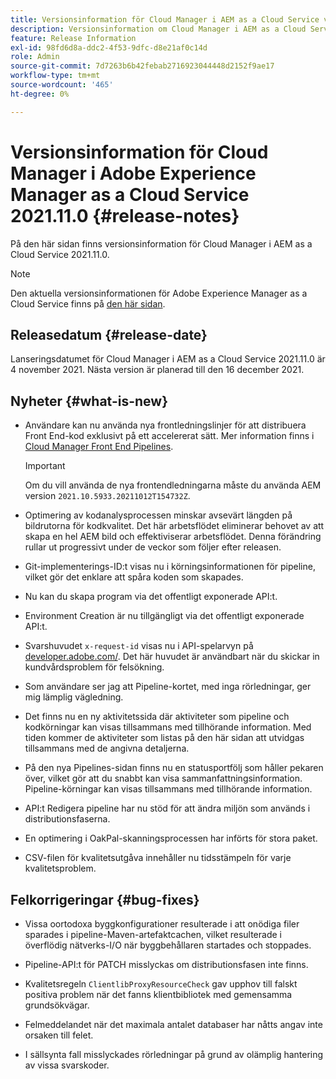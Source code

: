 ```yaml
---
title: Versionsinformation för Cloud Manager i AEM as a Cloud Service version 2021.11.0
description: Versionsinformation om Cloud Manager i AEM as a Cloud Service version 2021.11.0
feature: Release Information
exl-id: 98fd6d8a-ddc2-4f53-9dfc-d8e21af0c14d
role: Admin
source-git-commit: 7d7263b6b42febab2716923044448d2152f9ae17
workflow-type: tm+mt
source-wordcount: '465'
ht-degree: 0%

---
```


# Versionsinformation för Cloud Manager i Adobe Experience Manager as a Cloud Service 2021.11.0 {#release-notes}

På den här sidan finns versionsinformation för Cloud Manager i AEM as a Cloud Service 2021.11.0.

>[!NOTE]
>
>Den aktuella versionsinformationen för Adobe Experience Manager as a Cloud Service finns på [den här sidan](/help/release-notes/release-notes-cloud/release-notes-current.md).

## Releasedatum {#release-date}

Lanseringsdatumet för Cloud Manager i AEM as a Cloud Service 2021.11.0 är 4 november 2021.
Nästa version är planerad till den 16 december 2021.

## Nyheter {#what-is-new}

* Användare kan nu använda nya frontledningslinjer för att distribuera Front End-kod exklusivt på ett accelererat sätt. Mer information finns i [Cloud Manager Front End Pipelines](/help/implementing/cloud-manager/configuring-pipelines/introduction-ci-cd-pipelines.md#front-end).

  >[!IMPORTANT]
  >Om du vill använda de nya frontendledningarna måste du använda AEM version `2021.10.5933.20211012T154732Z`.

* Optimering av kodanalysprocessen minskar avsevärt längden på bildrutorna för kodkvalitet. Det här arbetsflödet eliminerar behovet av att skapa en hel AEM bild och effektiviserar arbetsflödet. Denna förändring rullar ut progressivt under de veckor som följer efter releasen.

* Git-implementerings-ID:t visas nu i körningsinformationen för pipeline, vilket gör det enklare att spåra koden som skapades.

* Nu kan du skapa program via det offentligt exponerade API:t.

* Environment Creation är nu tillgängligt via det offentligt exponerade API:t.

* Svarshuvudet `x-request-id` visas nu i API-spelarvyn på [developer.adobe.com/](https://developer.adobe.com/). Det här huvudet är användbart när du skickar in kundvårdsproblem för felsökning.

* Som användare ser jag att Pipeline-kortet, med inga rörledningar, ger mig lämplig vägledning.

* Det finns nu en ny aktivitetssida där aktiviteter som pipeline och kodkörningar kan visas tillsammans med tillhörande information. Med tiden kommer de aktiviteter som listas på den här sidan att utvidgas tillsammans med de angivna detaljerna.

* På den nya Pipelines-sidan finns nu en statusportfölj som håller pekaren över, vilket gör att du snabbt kan visa sammanfattningsinformation. Pipeline-körningar kan visas tillsammans med tillhörande information.

* API:t Redigera pipeline har nu stöd för att ändra miljön som används i distributionsfaserna.

* En optimering i OakPal-skanningsprocessen har införts för stora paket.

* CSV-filen för kvalitetsutgåva innehåller nu tidsstämpeln för varje kvalitetsproblem.

## Felkorrigeringar {#bug-fixes}

* Vissa oortodoxa byggkonfigurationer resulterade i att onödiga filer sparades i pipeline-Maven-artefaktcachen, vilket resulterade i överflödig nätverks-I/O när byggbehållaren startades och stoppades.

* Pipeline-API:t för PATCH misslyckas om distributionsfasen inte finns.

* Kvalitetsregeln `ClientlibProxyResourceCheck` gav upphov till falskt positiva problem när det fanns klientbibliotek med gemensamma grundsökvägar.

* Felmeddelandet när det maximala antalet databaser har nåtts angav inte orsaken till felet.

* I sällsynta fall misslyckades rörledningar på grund av olämplig hantering av vissa svarskoder.

